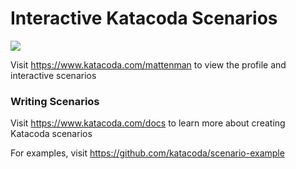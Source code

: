 # Interactive Katacoda Scenarios

[![](http://shields.katacoda.com/katacoda/mattenman/count.svg)](https://www.katacoda.com/mattenman "Get your profile on Katacoda.com")

Visit https://www.katacoda.com/mattenman to view the profile and interactive scenarios

### Writing Scenarios
Visit https://www.katacoda.com/docs to learn more about creating Katacoda scenarios

For examples, visit https://github.com/katacoda/scenario-example
